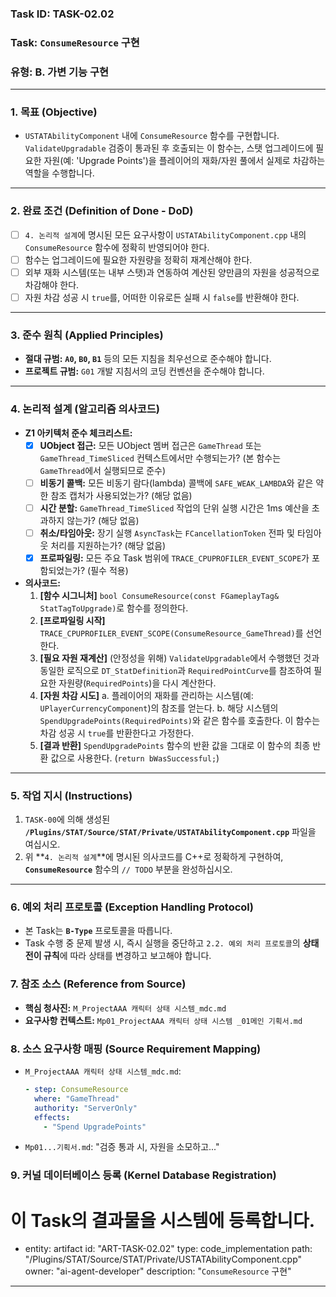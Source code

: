 ### **Task ID: TASK-02.02**
### **Task: `ConsumeResource` 구현**
### **유형: B. 가변 기능 구현**

---
### **1. 목표 (Objective)**
*   `USTATAbilityComponent` 내에 `ConsumeResource` 함수를 구현합니다. `ValidateUpgradable` 검증이 통과된 후 호출되는 이 함수는, 스탯 업그레이드에 필요한 자원(예: 'Upgrade Points')을 플레이어의 재화/자원 풀에서 실제로 차감하는 역할을 수행합니다.

---
### **2. 완료 조건 (Definition of Done - DoD)**
- [ ] `4. 논리적 설계`에 명시된 모든 요구사항이 `USTATAbilityComponent.cpp` 내의 `ConsumeResource` 함수에 정확히 반영되어야 한다.
- [ ] 함수는 업그레이드에 필요한 자원량을 정확히 재계산해야 한다.
- [ ] 외부 재화 시스템(또는 내부 스탯)과 연동하여 계산된 양만큼의 자원을 성공적으로 차감해야 한다.
- [ ] 자원 차감 성공 시 `true`를, 어떠한 이유로든 실패 시 `false`를 반환해야 한다.

---
### **3. 준수 원칙 (Applied Principles)**
*   **절대 규범:** **`A0`, `B0`, `B1`** 등의 모든 지침을 최우선으로 준수해야 합니다.
*   **프로젝트 규범:** `G01` 개발 지침서의 코딩 컨벤션을 준수해야 합니다.

---
### **4. 논리적 설계 (알고리즘 의사코드)**
*   **Z1 아키텍처 준수 체크리스트:**
    - [x] **UObject 접근:** 모든 UObject 멤버 접근은 `GameThread` 또는 `GameThread_TimeSliced` 컨텍스트에서만 수행되는가? (본 함수는 `GameThread`에서 실행되므로 준수)
    - [ ] **비동기 콜백:** 모든 비동기 람다(lambda) 콜백에 `SAFE_WEAK_LAMBDA`와 같은 약한 참조 캡처가 사용되었는가? (해당 없음)
    - [ ] **시간 분할:** `GameThread_TimeSliced` 작업의 단위 실행 시간은 1ms 예산을 초과하지 않는가? (해당 없음)
    - [ ] **취소/타임아웃:** 장기 실행 `AsyncTask`는 `FCancellationToken` 전파 및 타임아웃 처리를 지원하는가? (해당 없음)
    - [x] **프로파일링:** 모든 주요 Task 범위에 `TRACE_CPUPROFILER_EVENT_SCOPE`가 포함되었는가? (필수 적용)
*   **의사코드:**
    1.  **[함수 시그니처]** `bool ConsumeResource(const FGameplayTag& StatTagToUpgrade)`로 함수를 정의한다.
    2.  **[프로파일링 시작]** `TRACE_CPUPROFILER_EVENT_SCOPE(ConsumeResource_GameThread)`를 선언한다.
    3.  **[필요 자원 재계산]** (안정성을 위해) `ValidateUpgradable`에서 수행했던 것과 동일한 로직으로 `DT_StatDefinition`과 `RequiredPointCurve`를 참조하여 필요한 자원량(`RequiredPoints`)을 다시 계산한다.
    4.  **[자원 차감 시도]**
        a. 플레이어의 재화를 관리하는 시스템(예: `UPlayerCurrencyComponent`)의 참조를 얻는다.
        b. 해당 시스템의 `SpendUpgradePoints(RequiredPoints)`와 같은 함수를 호출한다. 이 함수는 차감 성공 시 `true`를 반환한다고 가정한다.
    5.  **[결과 반환]** `SpendUpgradePoints` 함수의 반환 값을 그대로 이 함수의 최종 반환 값으로 사용한다. (`return bWasSuccessful;`)

---
### **5. 작업 지시 (Instructions)**
1.  `TASK-00`에 의해 생성된 **`/Plugins/STAT/Source/STAT/Private/USTATAbilityComponent.cpp`** 파일을 여십시오.
2.  위 **`4. 논리적 설계`**에 명시된 의사코드를 C++로 정확하게 구현하여, **`ConsumeResource`** 함수의 `// TODO` 부분을 완성하십시오.

---
### **6. 예외 처리 프로토콜 (Exception Handling Protocol)**
*   본 Task는 **`B-Type`** 프로토콜을 따릅니다.
*   Task 수행 중 문제 발생 시, 즉시 실행을 중단하고 `2.2. 예외 처리 프로토콜`의 **상태 전이 규칙**에 따라 상태를 변경하고 보고해야 합니다.

### **7. 참조 소스 (Reference from Source)**
*   **핵심 청사진:** `M_ProjectAAA 캐릭터 상태 시스템_mdc.md`
*   **요구사항 컨텍스트:** `Mp01_ProjectAAA 캐릭터 상태 시스템 _01메인 기획서.md`

### **8. 소스 요구사항 매핑 (Source Requirement Mapping)**
*   `M_ProjectAAA 캐릭터 상태 시스템_mdc.md`:
    ```yaml
    - step: ConsumeResource
      where: "GameThread"
      authority: "ServerOnly"
      effects:
        - "Spend UpgradePoints"
    ```
*   `Mp01...기획서.md`: "검증 통과 시, 자원을 소모하고..."

### **9. 커널 데이터베이스 등록 (Kernel Database Registration)**
# 이 Task의 결과물을 시스템에 등록합니다.
- entity: artifact
  id: "ART-TASK-02.02"
  type: code_implementation
  path: "/Plugins/STAT/Source/STAT/Private/USTATAbilityComponent.cpp"
  owner: "ai-agent-developer"
  description: "`ConsumeResource` 구현"
---